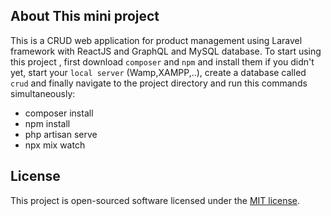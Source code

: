 ## About This mini project

This is a CRUD web application for product management using Laravel framework with ReactJS and GraphQL and MySQL database.
To start using this project , first download `composer` and `npm` and install them if you didn't yet, start your `local server` (Wamp,XAMPP,..), create a database called `crud` and finally navigate to the project directory and run this commands simultaneously:

-   composer install
-   npm install
-   php artisan serve
-   npx mix watch

## License

This project is open-sourced software licensed under the [MIT license](https://opensource.org/licenses/MIT).
